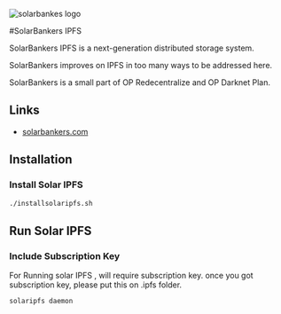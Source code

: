 ![solarbankes logo](https://solarbankers.com/wp-content/uploads/2017/10/cropped-Logo.png)

#SolarBankers IPFS

SolarBankers IPFS is a next-generation distributed storage system.

SolarBankers improves on IPFS in too many ways to be addressed here.

SolarBankers is a small part of OP Redecentralize and OP Darknet Plan.

## Links

* [solarbankers.com](https://www.solarbankers.com)


## Installation

### Install Solar IPFS

```sh
./installsolaripfs.sh
```

## Run Solar IPFS

### Include Subscription Key

For Running solar IPFS , will require subscription key. once you got subscription key, please put this on .ipfs folder.

```sh
solaripfs daemon
```


